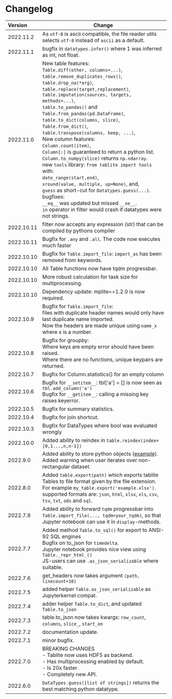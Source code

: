 # Changelog

| Version    | Change                                              |
|:-----------|-----------------------------------------------------|
| 2022.11.2 | As `utf-8` is ascii compatible, the file reader utils selects `utf-8` instead of `ascii` as a default. |
| 2022.11.1 | bugfix in `datatypes.infer()` where 1 was inferred as int, not float. |
| 2022.11.0 | New table features: <br>`Table.diff(other, columns=...)`, <br>`table.remove_duplicates_rows()`, <br>`table.drop_na(*arg)`,<br>`table.replace(target,replacement)`,<br> `table.imputation(sources, targets, methods=...)`, <br>`table.to_pandas()` and `Table.from_pandas(pd.DataFrame)`,<br>`table.to_dict(columns, slice)`, <br>`Table.from_dict()`,<br>`table.transpose(columns, keep, ...)`,<br> New column features: <br> `Column.count(item)`, <br>`Column[:]` is guaranteed to return a python list.<br>`Column.to_numpy(slice)` returns `np.ndarray`. <br> new `tools` library: `from tablite import tools` with: <br> `date_range(start,end)`, <br>`xround(value, multiple, up=None)`, and, <br> `guess` as short-cut for `Datatypes.guess(...)`.<br> bugfixes: <br> `__eq__` was updated but missed `__ne__`.<br>`in` operator in filter would crash if datatypes were not strings. |
| 2022.10.11 | filter now accepts any expression (str) that can be compiled by pythons compiler |
| 2022.10.11 | Bugfix for `.any` and `.all`. The code now executes much faster|
| 2022.10.10 | Bugfix for `Table.import_file`: `import_as` has been removed from keywords.|
| 2022.10.10 | All Table functions now have tqdm progressbar. |
| 2022.10.10 | More robust calculation for task size for multiprocessing. |
| 2022.10.10 | Dependency update: mplite==1.2.0 is now required. |
| 2022.10.9 | Bugfix for `Table.import_file`: <br>files with duplicate header names would only have last duplicate name imported.<br>Now the headers are made unique using `name_x` where x is a number.|
| 2022.10.8 | Bugfix for groupby: <br>Where keys are empty error should have been raised.<br>Where there are no functions, unique keypairs are returned.|
| 2022.10.7 | Bugfix for Column.statistics() for an empty column |
| 2022.10.6 | Bugfix for `__setitem__`: tbl['a'] = [] is now seen as `tbl.add_column('a')`<br>Bugfix for `__getitem__`: calling a missing key raises keyerror. |
| 2022.10.5 | Bugfix for summary statistics. |
| 2022.10.4 | Bugfix for join shortcut. |
| 2022.10.3 | Bugfix for DataTypes where bool was evaluated wrongly |
| 2022.10.0 | Added ability to reindex in `table.reindex(index=[0,1...,n,n-1])` |
| 2022.9.0 | Added ability to store python objects ([example](https://github.com/root-11/tablite/blob/master/tests/test_api_basics.py#L111)).<br>Added warning when user iterates over non-rectangular dataset.|
| 2022.8.0 | Added `table.export(path)` which exports tablite Tables to file format given by the file extension. For example `my_table.export('example.xlsx')`.<br>supported formats are: `json`, `html`, `xlsx`, `xls`, `csv`, `tsv`, `txt`, `ods` and `sql`.| 
| 2022.7.8 | Added ability to forward `tqdm` progressbar into `Table.import_file(..., tqdm=your_tqdm)`, so that Jupyter notebook can use it in `display`-methods. |
| 2022.7.7 | Added method `Table.to_sql()` for export to ANSI-92 SQL engines<br>Bugfix on to_json for `timedelta`. <br>Jupyter notebook provides nice view using `Table._repr_html_()` <br>JS-users can use `.as_json_serializable` where suitable. |
| 2022.7.6 | get_headers now takes argument `(path, linecount=10)` |
| 2022.7.5 | added helper `Table.as_json_serializable` as Jupyterkernel compat. |
| 2022.7.4 | adder helper `Table.to_dict`, and updated `Table.to_json` |
| 2022.7.3 | table.to_json now takes kwargs: `row_count`, `columns`, `slice_`, `start_on` |
| 2022.7.2 | documentation update. |
| 2022.7.1 | minor bugfix. |
| 2022.7.0 | BREAKING CHANGES<br>- Tablite now uses HDF5 as backend. <br>- Has multiprocessing enabled by default. <br>- Is 20x faster. <br>- Completely new API. |
| 2022.6.0 | `DataTypes.guess([list of strings])` returns the best matching python datatype. |
